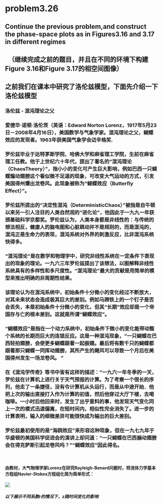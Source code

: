 # problem3.26

## Continue the previous problem,and construct the phase-space plots as in Figures3.16 and 3.17 in different regimes

##   （继续完成之前的题目，并且在不同的环境下构建Figure 3.16和Figure 3.17的相空间图像）

## 之前我们在课本中研究了洛伦兹模型，下面先介绍一下洛伦兹模型

### 洛伦兹 - 混沌理论之父
### 爱德华·诺顿·洛伦茨（英语：Edward Norton Lorenz，1917年5月23日－2008年4月16日），美国数学与气象学家。混沌理论之父，蝴蝶效应的发现者。1963年获美国气象学会迈辛格奖. 
### 罗伦兹毕业于达特茅斯学院、哈佛大学和麻省理工学院，生前在麻省理工任教。他于上世纪六十年代，提出了著名的“混沌理论（ChaosTheory）”，指小小的变化可产生巨大影响，例如巴西一只蝴蝶煽动翅膀这个看似微不足道的现象，可改变大气运动的方式，引发美国得州爆出龙卷风。此现象被称为“蝴蝶效应（Butterfly Effect）”。 
### 罗伦兹所提出的“决定性混沌（DeterministicChaos）”被指是自牛顿以来另一引人注目的人类自然观的“进化论”，他因此于一九九一年获颁基础科学京都奖。罗伦兹认为，人类本身都是非线性的：与传统的想法相反，健康人的脑电图和心脏跳动并不是规则的，而是混沌的，混沌正是生命力的表现，混沌系统对外界的刺激反应，比非混沌系统快得多。 
### “混沌理论”是在数学和物理学中，研究非线性系统在一定条件下表现出的现象的理论。一九六三年罗伦兹提出了该想法，以图解释非线性系统具有的多样性和多尺度性。“混沌理论”最大的贡献是用简单的模型来推出明确的非周期性结果。 
### 该理论认为在混沌系统中，初始条件十分微小的变化经过不断放大，对其未来状态会造成极其巨大的差别。例如马蹄铁上的一个钉子是否会丢失，本是初始条件十分微小的变化，但其“长期”效应却是一个帝国存与亡的根本差别。这就是所谓“蝴蝶效应”。 
### “蝴蝶效应”是指在一个动力系统中，初始条件下微小的变化能带动整个系统的长期而巨大的连锁反应。这是一种混沌现象，“一只蝴蝶在巴西轻拍翅膀，会使更多蝴蝶跟著一起振翅。最后将有数千只的蝴蝶都跟著那只蝴蝶一同挥动翅膀，其所产生的飓风可以导致一个月后在美国得州发生一场龙卷风。 ” 
### 在《混沌学传奇》等书中皆有这样的描述：“一九六一年冬季的一天，罗伦兹在计算机上进行关于天气预报的计算。为了考察一个很长的序列，他走了一条捷径，没有令计算机从头运行，而是从中途开始．他把上次的输出直接打入作为计算的初值，然后他穿过大厅下楼，去喝咖啡。一小时后他回来时，发生了出乎意料的事，他发现天气变化同上一次的模式迅速偏离，在短时间内，相似性完全消失了。进一步的计算表明，输入的细微差异可能很快成为输出的巨大差别。 
### 罗伦兹最初使用的是“海鸥效应”来形容这种现象，但在一九七九年于华盛顿的美国科学促进会的演讲上却问道：“一只蝴蝶在巴西搧动翅膀会在得克萨斯引起龙卷风吗？”“蝴蝶效应”因此得名。
   
   
 #### 由教材，大气物理学家Lorenz在研究Rayleigh-Benard问题时，将流体力学基本方程组Navier-Stokes方程组化简为简单形式：
 
 ![](https://github.com/zhaozhanyi0804/computationalphysics_N2015301020052/raw/master/Homework-8/8-1.jpg)
 
 
 ##### 以下展示不同系数r的情况下，z随时间变化的影响

